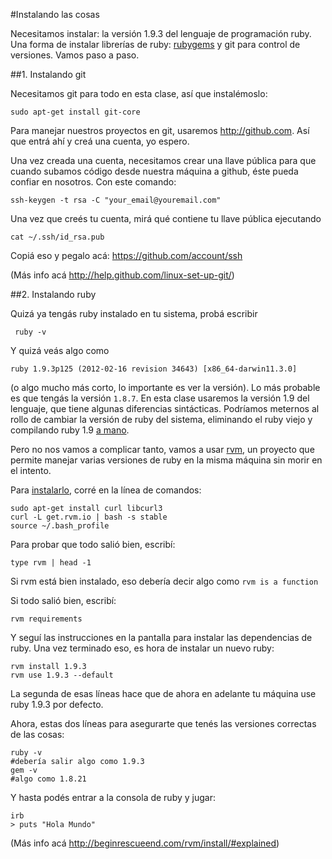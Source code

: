 #Instalando las cosas

Necesitamos instalar: la versión 1.9.3 del lenguaje de programación
ruby. Una forma de instalar librerías de ruby:
[rubygems](http://rubygems.org/) y git para control de versiones. Vamos
paso a paso.

##1. Instalando git

Necesitamos git para todo en esta clase, así que instalémoslo:

    sudo apt-get install git-core


Para manejar nuestros proyectos en git, usaremos <http://github.com>.
Así que entrá ahí y creá una cuenta, yo espero.

Una vez creada una cuenta, necesitamos crear una llave pública para que
cuando subamos código desde nuestra máquina a github, éste pueda confiar
en nosotros. Con este comando:

    ssh-keygen -t rsa -C "your_email@youremail.com"

Una vez que creés tu cuenta, mirá qué contiene tu llave pública
ejecutando

    cat ~/.ssh/id_rsa.pub

Copiá eso y pegalo acá: <https://github.com/account/ssh>



(Más info acá <http://help.github.com/linux-set-up-git/>)

##2. Instalando ruby

Quizá ya tengás ruby instalado en tu sistema, probá escribir

     ruby -v

Y quizá veás algo como

    ruby 1.9.3p125 (2012-02-16 revision 34643) [x86_64-darwin11.3.0]

(o algo mucho más corto, lo importante es ver la versión). Lo más
probable es que tengás la versión `1.8.7`. En esta clase usaremos la
versión 1.9 del lenguaje, que tiene algunas diferencias sintácticas. 
Podríamos meternos al rollo de cambiar la versión de ruby del sistema,
eliminando el ruby viejo y compilando ruby 1.9 [a
mano](http://www.ruby-lang.org/en/downloads/).

Pero no nos vamos a complicar tanto, vamos a usar
[rvm](http://beginrescueend.com/), un proyecto que permite manejar
varias versiones de ruby en la misma máquina sin morir en el intento.

Para [instalarlo](http://beginrescueend.com/rvm/install/), corré en la
línea de comandos:

    sudo apt-get install curl libcurl3
    curl -L get.rvm.io | bash -s stable
    source ~/.bash_profile


Para probar que todo salió bien, escribí:

    type rvm | head -1

Si rvm está bien instalado, eso debería decir algo como `rvm is a
function`

Si todo salió bien, escribí:

    rvm requirements

Y seguí las instrucciones en la pantalla para instalar las dependencias
de ruby. Una vez terminado eso, es hora de instalar un nuevo ruby:

    rvm install 1.9.3
    rvm use 1.9.3 --default

La segunda de esas líneas hace que de ahora en adelante tu máquina use
ruby 1.9.3 por defecto.

Ahora, estas dos líneas para asegurarte que tenés las versiones
correctas de las cosas:

    ruby -v
    #debería salir algo como 1.9.3
    gem -v
    #algo como 1.8.21


Y hasta podés entrar a la consola de ruby y jugar:

    irb
    > puts "Hola Mundo"


(Más info acá <http://beginrescueend.com/rvm/install/#explained>)

